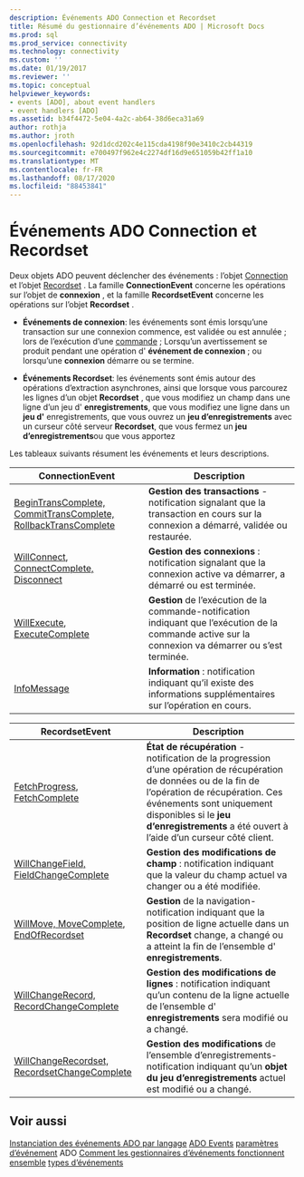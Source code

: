 ```yaml
---
description: Événements ADO Connection et Recordset
title: Résumé du gestionnaire d’événements ADO | Microsoft Docs
ms.prod: sql
ms.prod_service: connectivity
ms.technology: connectivity
ms.custom: ''
ms.date: 01/19/2017
ms.reviewer: ''
ms.topic: conceptual
helpviewer_keywords:
- events [ADO], about event handlers
- event handlers [ADO]
ms.assetid: b34f4472-5e04-4a2c-ab64-38d6eca31a69
author: rothja
ms.author: jroth
ms.openlocfilehash: 92d1dcd202c4e115cda4198f90e3410c2cb44319
ms.sourcegitcommit: e700497f962e4c2274df16d9e651059b42ff1a10
ms.translationtype: MT
ms.contentlocale: fr-FR
ms.lasthandoff: 08/17/2020
ms.locfileid: "88453841"
---
```

# <a name="ado-connection-and-recordset-events"></a>Événements ADO Connection et Recordset
Deux objets ADO peuvent déclencher des événements : l’objet [Connection](../../../ado/reference/ado-api/connection-object-ado.md) et l’objet [Recordset](../../../ado/reference/ado-api/recordset-object-ado.md) . La famille **ConnectionEvent** concerne les opérations sur l’objet de **connexion** , et la famille **RecordsetEvent** concerne les opérations sur l’objet **Recordset** .

-   **Événements de connexion**: les événements sont émis lorsqu’une transaction sur une connexion commence, est validée ou est annulée ; lors de l’exécution d’une [commande](../../../ado/reference/ado-api/command-object-ado.md) ; Lorsqu’un avertissement se produit pendant une opération d' **événement de connexion** ; ou lorsqu’une **connexion** démarre ou se termine.

-   **Événements Recordset**: les événements sont émis autour des opérations d’extraction asynchrones, ainsi que lorsque vous parcourez les lignes d’un objet **Recordset** , que vous modifiez un champ dans une ligne d’un jeu d' **enregistrements**, que vous modifiez une ligne dans un **jeu d'** enregistrements, que vous ouvrez un **jeu d’enregistrements** avec un curseur côté serveur **Recordset**, que vous fermez un **jeu d’enregistrements**ou que vous apportez

 Les tableaux suivants résument les événements et leurs descriptions.

|ConnectionEvent|Description|
|---------------------|-----------------|
|[BeginTransComplete, CommitTransComplete, RollbackTransComplete](../../../ado/reference/ado-api/begintranscomplete-committranscomplete-and-rollbacktranscomplete-events-ado.md)|**Gestion des transactions** -notification signalant que la transaction en cours sur la connexion a démarré, validée ou restaurée.|
|[WillConnect](../../../ado/reference/ado-api/willconnect-event-ado.md), [ConnectComplete, Disconnect](../../../ado/reference/ado-api/connectcomplete-and-disconnect-events-ado.md)|**Gestion des connexions** : notification signalant que la connexion active va démarrer, a démarré ou est terminée.|
|[WillExecute](../../../ado/reference/ado-api/willexecute-event-ado.md), [ExecuteComplete](../../../ado/reference/ado-api/executecomplete-event-ado.md)|**Gestion** de l’exécution de la commande-notification indiquant que l’exécution de la commande active sur la connexion va démarrer ou s’est terminée.|
|[InfoMessage](../../../ado/reference/ado-api/infomessage-event-ado.md)|**Information** : notification indiquant qu’il existe des informations supplémentaires sur l’opération en cours.|

|RecordsetEvent|Description|
|--------------------|-----------------|
|[FetchProgress](../../../ado/reference/ado-api/fetchprogress-event-ado.md), [FetchComplete](../../../ado/reference/ado-api/fetchcomplete-event-ado.md)|**État de récupération** -notification de la progression d’une opération de récupération de données ou de la fin de l’opération de récupération. Ces événements sont uniquement disponibles si le **jeu d’enregistrements** a été ouvert à l’aide d’un curseur côté client.|
|[WillChangeField, FieldChangeComplete](../../../ado/reference/ado-api/willchangefield-and-fieldchangecomplete-events-ado.md)|**Gestion des modifications de champ** : notification indiquant que la valeur du champ actuel va changer ou a été modifiée.|
|[WillMove, MoveComplete](../../../ado/reference/ado-api/willmove-and-movecomplete-events-ado.md), [EndOfRecordset](../../../ado/reference/ado-api/endofrecordset-event-ado.md)|**Gestion** de la navigation-notification indiquant que la position de ligne actuelle dans un **Recordset** change, a changé ou a atteint la fin de l’ensemble d' **enregistrements**.|
|[WillChangeRecord, RecordChangeComplete](../../../ado/reference/ado-api/willchangerecord-and-recordchangecomplete-events-ado.md)|**Gestion des modifications de lignes** : notification indiquant qu’un contenu de la ligne actuelle de l’ensemble d' **enregistrements** sera modifié ou a changé.|
|[WillChangeRecordset, RecordsetChangeComplete](../../../ado/reference/ado-api/willchangerecordset-and-recordsetchangecomplete-events-ado.md)|**Gestion des modifications** de l’ensemble d’enregistrements-notification indiquant qu’un **objet du jeu d’enregistrements** actuel est modifié ou a changé.|

## <a name="see-also"></a>Voir aussi
 [Instanciation des événements ADO par langage](../../../ado/guide/data/ado-event-instantiation-by-language.md) [ADO Events](../../../ado/reference/ado-api/ado-events.md) [paramètres d’événement](../../../ado/guide/data/event-parameters.md) ADO [Comment les gestionnaires d’événements fonctionnent ensemble](../../../ado/guide/data/how-event-handlers-work-together.md) [types d’événements](../../../ado/guide/data/types-of-events.md)
